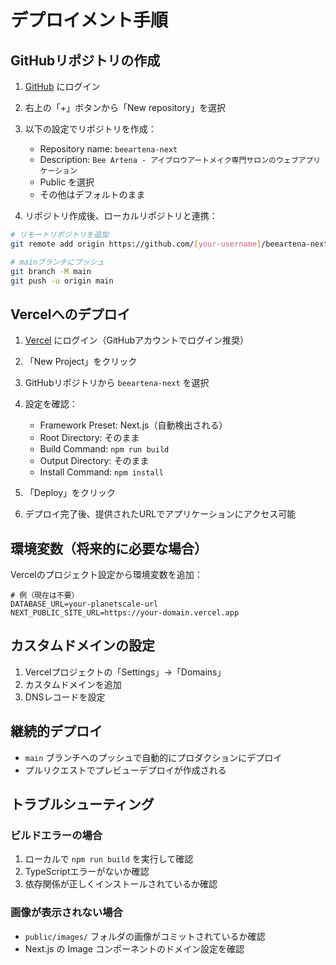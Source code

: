 # デプロイメント手順

## GitHubリポジトリの作成

1. [GitHub](https://github.com) にログイン
2. 右上の「+」ボタンから「New repository」を選択
3. 以下の設定でリポジトリを作成：
   - Repository name: `beeartena-next`
   - Description:
     `Bee Artena - アイブロウアートメイク専門サロンのウェブアプリケーション`
   - Public を選択
   - その他はデフォルトのまま

4. リポジトリ作成後、ローカルリポジトリと連携：

```bash
# リモートリポジトリを追加
git remote add origin https://github.com/[your-username]/beeartena-next.git

# mainブランチにプッシュ
git branch -M main
git push -u origin main
```

## Vercelへのデプロイ

1. [Vercel](https://vercel.com) にログイン（GitHubアカウントでログイン推奨）

2. 「New Project」をクリック

3. GitHubリポジトリから `beeartena-next` を選択

4. 設定を確認：
   - Framework Preset: Next.js（自動検出される）
   - Root Directory: そのまま
   - Build Command: `npm run build`
   - Output Directory: そのまま
   - Install Command: `npm install`

5. 「Deploy」をクリック

6. デプロイ完了後、提供されたURLでアプリケーションにアクセス可能

## 環境変数（将来的に必要な場合）

Vercelのプロジェクト設定から環境変数を追加：

```
# 例（現在は不要）
DATABASE_URL=your-planetscale-url
NEXT_PUBLIC_SITE_URL=https://your-domain.vercel.app
```

## カスタムドメインの設定

1. Vercelプロジェクトの「Settings」→「Domains」
2. カスタムドメインを追加
3. DNSレコードを設定

## 継続的デプロイ

- `main` ブランチへのプッシュで自動的にプロダクションにデプロイ
- プルリクエストでプレビューデプロイが作成される

## トラブルシューティング

### ビルドエラーの場合

1. ローカルで `npm run build` を実行して確認
2. TypeScriptエラーがないか確認
3. 依存関係が正しくインストールされているか確認

### 画像が表示されない場合

- `public/images/` フォルダの画像がコミットされているか確認
- Next.js の Image コンポーネントのドメイン設定を確認
